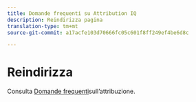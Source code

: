 ```yaml
---
title: Domande frequenti su Attribution IQ
description: Reindirizza pagina
translation-type: tm+mt
source-git-commit: a17acfe103d70666fc05c601f8ff249ef4be6d8c

---
```



# Reindirizza

Consulta [Domande frequenti](../c-panels/attribution/attribution-faq.md)sull’attribuzione.
